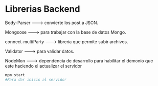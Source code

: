# Librerias Backend

Body-Parser        ---> convierte los post a JSON.

Mongoose           ---> para trabajar con la base de datos Mongo.

connect-multiParty ---> libreria que permite subir archivos.

Validator          ---> para validar datos.

NodeMon            ---> dependencia de desarrollo para habilitar el demonio que este haciendo el actualizar el servidor


```bash
npm start 
#Para dar inicio al servidor
